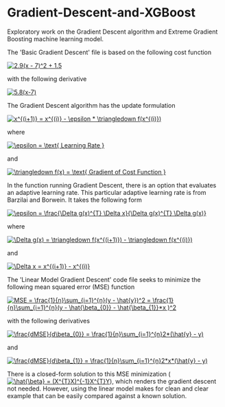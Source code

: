 # Gradient-Descent-and-XGBoost

Exploratory work on the Gradient Descent algorithm and Extreme Gradient Boosting machine learning model.

The 'Basic Gradient Descent' file is based on the following cost function

<a href="http://www.codecogs.com/eqnedit.php?latex=2.9(x&space;-&space;7)^2&space;&plus;&space;1.5" target="_blank"><img src="http://latex.codecogs.com/gif.latex?2.9(x&space;-&space;7)^2&space;&plus;&space;1.5" title="2.9(x - 7)^2 + 1.5" /></a>

with the following derivative

<a href="http://www.codecogs.com/eqnedit.php?latex=5.8(x-7)" target="_blank"><img src="http://latex.codecogs.com/gif.latex?5.8(x-7)" title="5.8(x-7)" /></a>



The Gradient Descent algorithm has the update formulation

<a href="http://www.codecogs.com/eqnedit.php?latex=x^{(i&plus;1)}&space;=&space;x^{(i)}&space;-&space;\epsilon&space;*&space;\triangledown&space;f(x^{(i)})" target="_blank"><img src="http://latex.codecogs.com/gif.latex?x^{(i&plus;1)}&space;=&space;x^{(i)}&space;-&space;\epsilon&space;*&space;\triangledown&space;f(x^{(i)})" title="x^{(i+1)} = x^{(i)} - \epsilon * \triangledown f(x^{(i)})" /></a>

where

<a href="http://www.codecogs.com/eqnedit.php?latex=\epsilon&space;=&space;\text{&space;Learning&space;Rate&space;}" target="_blank"><img src="http://latex.codecogs.com/gif.latex?\epsilon&space;=&space;\text{&space;Learning&space;Rate&space;}" title="\epsilon = \text{ Learning Rate }" /></a>

and

<a href="http://www.codecogs.com/eqnedit.php?latex=\triangledown&space;f(x)&space;=&space;\text{&space;Gradient&space;of&space;Cost&space;Function&space;}" target="_blank"><img src="http://latex.codecogs.com/gif.latex?\triangledown&space;f(x)&space;=&space;\text{&space;Gradient&space;of&space;Cost&space;Function&space;}" title="\triangledown f(x) = \text{ Gradient of Cost Function }" /></a>



In the function running Gradient Descent, there is an option that evaluates an adaptive learning rate. This particular adaptive learning rate is from Barzilai and Borwein. It takes the following form

<a href="http://www.codecogs.com/eqnedit.php?latex=\epsilon&space;=&space;\frac{\Delta&space;g(x)^{T}&space;\Delta&space;x}{\Delta&space;g(x)^{T}&space;\Delta&space;g(x)}" target="_blank"><img src="http://latex.codecogs.com/gif.latex?\epsilon&space;=&space;\frac{\Delta&space;g(x)^{T}&space;\Delta&space;x}{\Delta&space;g(x)^{T}&space;\Delta&space;g(x)}" title="\epsilon = \frac{\Delta g(x)^{T} \Delta x}{\Delta g(x)^{T} \Delta g(x)}" /></a>

where

<a href="http://www.codecogs.com/eqnedit.php?latex=\Delta&space;g(x)&space;=&space;\triangledown&space;f(x^{(i&plus;1)})&space;-&space;\triangledown&space;f(x^{(i)})" target="_blank"><img src="http://latex.codecogs.com/gif.latex?\Delta&space;g(x)&space;=&space;\triangledown&space;f(x^{(i&plus;1)})&space;-&space;\triangledown&space;f(x^{(i)})" title="\Delta g(x) = \triangledown f(x^{(i+1)}) - \triangledown f(x^{(i)})" /></a>

and

<a href="http://www.codecogs.com/eqnedit.php?latex=\Delta&space;x&space;=&space;x^{(i&plus;1)}&space;-&space;x^{(i)}" target="_blank"><img src="http://latex.codecogs.com/gif.latex?\Delta&space;x&space;=&space;x^{(i&plus;1)}&space;-&space;x^{(i)}" title="\Delta x = x^{(i+1)} - x^{(i)}" /></a>



The 'Linear Model Gradient Descent' code file seeks to minimize the following mean squared error (MSE) function

<a href="http://www.codecogs.com/eqnedit.php?latex=MSE&space;=&space;\frac{1}{n}\sum_{i=1}^{n}(y&space;-&space;\hat{y})^2&space;=&space;\frac{1}{n}\sum_{i=1}^{n}(y&space;-&space;\hat{\beta_{0}}&space;-&space;\hat{\beta_{1}}*x&space;)^2" target="_blank"><img src="http://latex.codecogs.com/gif.latex?MSE&space;=&space;\frac{1}{n}\sum_{i=1}^{n}(y&space;-&space;\hat{y})^2&space;=&space;\frac{1}{n}\sum_{i=1}^{n}(y&space;-&space;\hat{\beta_{0}}&space;-&space;\hat{\beta_{1}}*x&space;)^2" title="MSE = \frac{1}{n}\sum_{i=1}^{n}(y - \hat{y})^2 = \frac{1}{n}\sum_{i=1}^{n}(y - \hat{\beta_{0}} - \hat{\beta_{1}}*x )^2" /></a>

with the following derivatives

<a href="http://www.codecogs.com/eqnedit.php?latex=\frac{dMSE}{d\beta_{0}}&space;=&space;\frac{1}{n}\sum_{i=1}^{n}2*(\hat{y}&space;-&space;y)" target="_blank"><img src="http://latex.codecogs.com/gif.latex?\frac{dMSE}{d\beta_{0}}&space;=&space;\frac{1}{n}\sum_{i=1}^{n}2*(\hat{y}&space;-&space;y)" title="\frac{dMSE}{d\beta_{0}} = \frac{1}{n}\sum_{i=1}^{n}2*(\hat{y} - y)" /></a>

and

<a href="http://www.codecogs.com/eqnedit.php?latex=\frac{dMSE}{d\beta_{1}}&space;=&space;\frac{1}{n}\sum_{i=1}^{n}2*x*(\hat{y}&space;-&space;y)" target="_blank"><img src="http://latex.codecogs.com/gif.latex?\frac{dMSE}{d\beta_{1}}&space;=&space;\frac{1}{n}\sum_{i=1}^{n}2*x*(\hat{y}&space;-&space;y)" title="\frac{dMSE}{d\beta_{1}} = \frac{1}{n}\sum_{i=1}^{n}2*x*(\hat{y} - y)" /></a>



There is a closed-form solution to this MSE minimization (<a href="http://www.codecogs.com/eqnedit.php?latex=\hat{\beta}&space;=&space;(X^{T}X)^{-1}X^{T}Y" target="_blank"><img src="http://latex.codecogs.com/gif.latex?\hat{\beta}&space;=&space;(X^{T}X)^{-1}X^{T}Y" title="\hat{\beta} = (X^{T}X)^{-1}X^{T}Y" /></a>), which renders the gradient descent not needed. However, using the linear model makes for clean and clear example that can be easily compared against a known solution.
